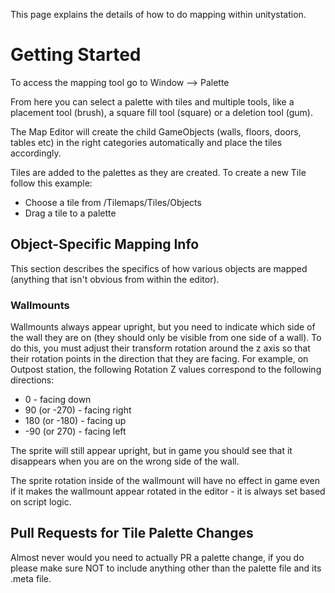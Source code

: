 This page explains the details of how to do mapping within unitystation.

# Getting Started

To access the mapping tool go to Window --> Palette

From here you can select a palette with tiles and multiple tools, like a placement tool (brush), a square fill tool (square) or a deletion tool (gum).

The Map Editor will create the child GameObjects (walls, floors, doors, tables etc) in the right categories automatically and place the tiles accordingly. 

Tiles are added to the palettes as they are created. To create a new Tile follow this example:
- Choose a tile from /Tilemaps/Tiles/Objects
- Drag a tile to a palette

## Object-Specific Mapping Info
This section describes the specifics of how various objects are mapped (anything that isn't obvious from within the editor).
### Wallmounts
Wallmounts always appear upright, but you need to indicate which side of the wall they are on (they should only be visible from one side of a wall). To do this, you must adjust their transform rotation around the z axis so that their rotation points in the direction that they are facing. For example, on Outpost station, the following Rotation Z values correspond to the following directions:
* 0 - facing down
* 90 (or -270) - facing right
* 180 (or -180) - facing up
* -90 (or 270) - facing left

The sprite will still appear upright, but in game you should see that it disappears when you are on the wrong side of the wall.

The sprite rotation inside of the wallmount will have no effect in game even if it makes the wallmount appear rotated in the editor - it is always set based on script logic. 

## Pull Requests for Tile Palette Changes

Almost never would you need to actually PR a palette change, if you do please make sure NOT to include anything other than the palette file and its .meta file.
